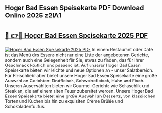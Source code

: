 ## Hoger Bad Essen Speisekarte PDF Download Online 2025 z2IA1

# <h2><a href="http://gc8l3ky.nevu.top/?p=Hoger+Bad+Essen+Speisekarte">🔗 👉🔴 Hoger Bad Essen Speisekarte 2025 PDF</a></h2>

[![Hoger Bad Essen Speisekarte 2025 PDF](https://i.imgur.com/dBaPXMq.png)](http://gc8l3ky.nevu.top/?p=Hoger+Bad+Essen+Speisekarte)
In einem Restaurant oder Café ist das Menü des Essens nicht nur eine Liste der angebotenen Gerichte, sondern auch eine Gelegenheit für Sie, etwas zu finden, das für Ihren Geschmack köstlich und passend ist. Auf unserer Hoger Bad Essen Speisekarte bieten wir leichte und neue Optionen an - unser Salatbereich. Für Fleischliebhaber bietet unsere Hoger Bad Essen Speisekarte eine große Auswahl an Gerichten: Rindfleisch, Schweinefleisch, Huhn und Fisch. Unseren Auserwählten bieten wir Gourmet-Gerichte wie Schaschlik und Steak an, die auf einem alten Feuer zubereitet werden. Unsere Hoger Bad Essen Speisekarte bietet eine große Auswahl an Desserts, von klassischen Torten und Kuchen bis hin zu exquisiten Crème Brûlée und Schokoladenfuufus.
